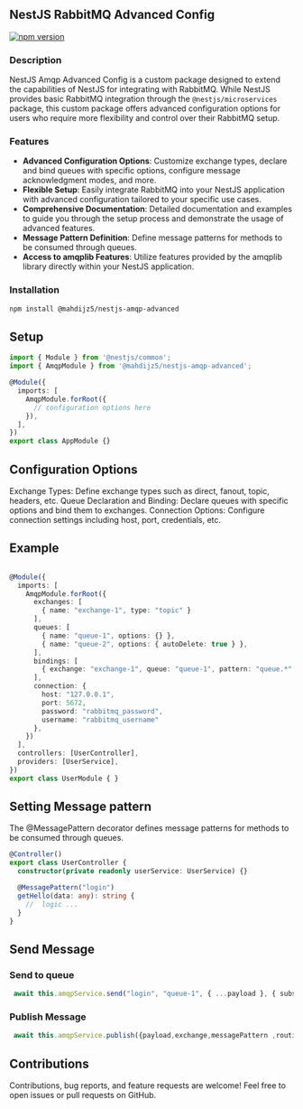 ## NestJS RabbitMQ Advanced Config
[![npm version](https://badge.fury.io/js/%40mahdijz5%2Fnestjs-amqp-advanced.svg)](https://badge.fury.io/js/%40mahdijz5%2Fnestjs-amqp-advanced)

### Description
NestJS Amqp Advanced Config is a custom package designed to extend the capabilities of NestJS for integrating with RabbitMQ. While NestJS provides basic RabbitMQ integration through the `@nestjs/microservices` package, this custom package offers advanced configuration options for users who require more flexibility and control over their RabbitMQ setup.

### Features
- **Advanced Configuration Options**: Customize exchange types, declare and bind queues with specific options, configure message acknowledgment modes, and more.
- **Flexible Setup**: Easily integrate RabbitMQ into your NestJS application with advanced configuration tailored to your specific use cases.
- **Comprehensive Documentation**: Detailed documentation and examples to guide you through the setup process and demonstrate the usage of advanced features.
- **Message Pattern Definition**: Define message patterns for methods to be consumed through queues.
- **Access to amqplib Features**: Utilize features provided by the amqplib library directly within your NestJS application.

### Installation
```bash
npm install @mahdijz5/nestjs-amqp-advanced
```

## Setup
```typescript
import { Module } from '@nestjs/common';
import { AmqpModule } from '@mahdijz5/nestjs-amqp-advanced';

@Module({
  imports: [
    AmqpModule.forRoot({
      // configuration options here
    }),
  ],
})
export class AppModule {}
```
## Configuration Options
Exchange Types: Define exchange types such as direct, fanout, topic, headers, etc.
Queue Declaration and Binding: Declare queues with specific options and bind them to exchanges.
Connection Options: Configure connection settings including host, port, credentials, etc.


## Example
```typescript

@Module({
  imports: [
    AmqpModule.forRoot({
      exchanges: [
        { name: "exchange-1", type: "topic" }
      ],
      queues: [
        { name: "queue-1", options: {} },
        { name: "queue-2", options: { autoDelete: true } },
      ],
      bindings: [
        { exchange: "exchange-1", queue: "queue-1", pattern: "queue.*" }
      ],
      connection: {
        host: "127.0.0.1",
        port: 5672,
        password: "rabbitmq_password",
        username: "rabbitmq_username"
      },
    })
  ],
  controllers: [UserController],
  providers: [UserService],
})
export class UserModule { }
```

## Setting Message pattern
The @MessagePattern decorator defines message patterns for methods to be consumed through queues.

```typescript
@Controller()
export class UserController {
  constructor(private readonly userService: UserService) {}

  @MessagePattern("login")
  getHello(data: any): string {
    //  logic ...
  }
}
```

## Send Message

### Send to queue
``` typescript
 await this.amqpService.send("login", "queue-1", { ...payload }, { subscribe: true })
```
### Publish Message
``` typescript
 await this.amqpService.publish({payload,exchange,messagePattern ,routingKey,options : {subscribe :true}})
```


## Contributions
Contributions, bug reports, and feature requests are welcome! Feel free to open issues or pull requests on GitHub.
